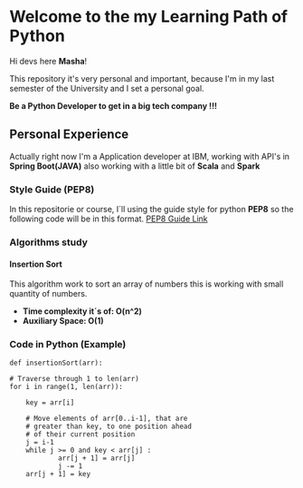 # Welcome to the my Learning Path of Python

Hi devs here **Masha**!



This repository it's very personal and important, because I'm in my last semester of the University and I set a personal goal.

 **Be a Python Developer to get in a big tech company !!!**

## **Personal Experience**

Actually right now I'm a Application developer at IBM, working with API's in **Spring Boot(JAVA)** also working with a little bit of **Scala** and **Spark**

### **Style Guide (PEP8)**

In this repositorie or course, I´ll using the guide style for python **PEP8** so the following code will be in this format.
[PEP8 Guide Link](https://www.python.org/dev/peps/pep-0008/)

### **Algorithms study**

#### **Insertion Sort** 
This algorithm work to sort an array of numbers this is working with small quantity of numbers.
- **Time complexity it´s of: O(n^2)** 
- **Auxiliary Space: O(1)**

### **Code in Python (Example)**
    def insertionSort(arr):
 
    # Traverse through 1 to len(arr)
    for i in range(1, len(arr)):
 
        key = arr[i]
 
        # Move elements of arr[0..i-1], that are
        # greater than key, to one position ahead
        # of their current position
        j = i-1
        while j >= 0 and key < arr[j] :
                arr[j + 1] = arr[j]
                j -= 1
        arr[j + 1] = key



